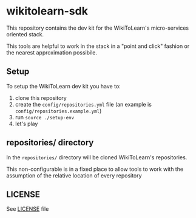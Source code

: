 # wikitolearn-sdk

This repository contains the dev kit for the WikiToLearn's micro-services
oriented stack.

This tools are helpful to work in the stack in a "point and click" fashion
or the nearest approximation possibile.

## Setup

To setup the WikiToLearn dev kit you have to:

1. clone this repository
2. create the `config/repositories.yml` file (an example is `config/repositories.example.yml`)
3. run `source ./setup-env`
4. let's play

## repositories/ directory

In the `repositories/` directory will be cloned WikiToLearn's repositories.

This non-configurable is in a fixed place to allow tools to work with the
assumption of the relative location of every repository

## LICENSE

See [LICENSE](LICENSE) file
